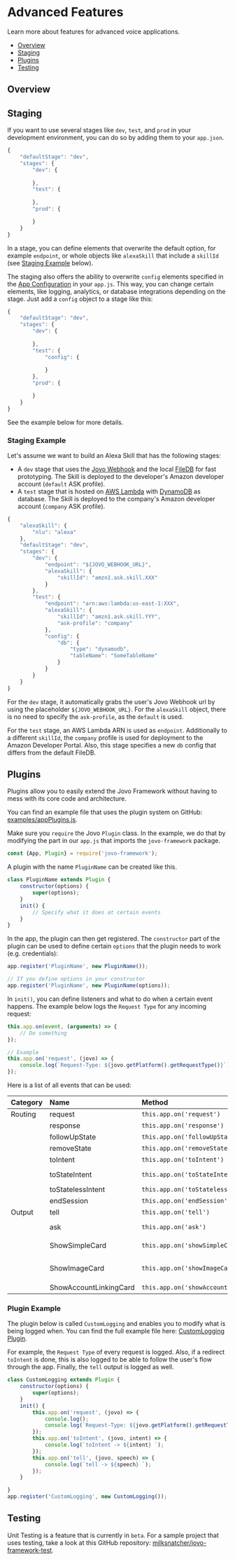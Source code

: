 # Advanced Features

Learn more about features for advanced voice applications.

* [Overview](#overview)
* [Staging](#staging)
* [Plugins](#plugins)
* [Testing](#testing)

## Overview

## Staging

If you want to use several stages like `dev`, `test`, and `prod` in your development environment, you can do so by adding them to your `app.json`.

```javascript
{
    "defaultStage": "dev",
    "stages": {
        "dev": {
            
        },
        "test": {
            
        },
        "prod": {

        }
    }
}
```
In a stage, you can define elements that overwrite the default option, for example `endpoint`, or whole objects like `alexaSkill` that include a `skillId` (see [Staging Example](#staging-example) below).

The staging also offers the ability to overwrite `config` elements specified in the [App Configuration](../03_app-configuration/README.md#available-configurations) in your `app.js`. This way, you can change certain elements, like logging, analytics, or database integrations depending on the stage. Just add a `config` object to a stage like this:


```javascript
{
    "defaultStage": "dev",
    "stages": {
        "dev": {
            
        },
        "test": {
            "config": {
                
            }
        },
        "prod": {

        }
    }
}
```
See the example below for more details.

### Staging Example

Let's assume we want to build an Alexa Skill that has the following stages:

* A `dev` stage that uses the [Jovo Webhook](../03_app-configuration/02_server/webhook.md#jovo-webhook) and the local [FileDB](../06_integrations/databases/README.md#filepersistence) for fast prototyping. The Skill is deployed to the developer's Amazon developer account (`default` ASK profile).
* A `test` stage that is hosted on [AWS Lambda](../03_app-configuration/02_server/aws-lambda.md) with [DynamoDB](../06_integrations/databases/README.md#dynamodb) as database. The Skill is deployed to the company's Amazon developer account (`company` ASK profile).

```javascript
{
    "alexaSkill": {
        "nlu": "alexa"
    },
    "defaultStage": "dev",
    "stages": {
        "dev": {
            "endpoint": "${JOVO_WEBHOOK_URL}",
            "alexaSkill": {
                "skillId": "amzn1.ask.skill.XXX"
            }
        },
        "test": {
            "endpoint": "arn:aws:lambda:us-east-1:XXX",
            "alexaSkill": {
                "skillId": "amzn1.ask.skill.YYY",
                "ask-profile": "company"
            },
            "config": {
                "db": {
                    "type": "dynamodb",
                    "tableName": "SomeTableName"
                }
            }
        }
    }
}
```

For the `dev` stage, it automatically grabs the user's Jovo Webhook url by using the placeholder `${JOVO_WEBHOOK_URL}`. For the `alexaSkill` object, there is no need to specify the `ask-profile`, as the `default` is used.

For the `test` stage, an AWS Lambda ARN is used as `endpoint`. Additionally to a different `skillId`, the `company` profile is used for deployment to the Amazon Developer Portal. Also, this stage specifies a new `db` config that differs from the default FileDB.

## Plugins

Plugins allow you to easily extend the Jovo Framework without having to mess with its core code and architecture.

You can find an example file that uses the plugin system on GitHub: [examples/appPlugins.js](https://github.com/jovotech/jovo-framework-nodejs/blob/master/examples/appPlugins.js).

Make sure you `require` the Jovo `Plugin` class. In the example, we do that by modifying the part in our `app.js` that imports the `jovo-framework` package.

```javascript
const {App, Plugin} = require('jovo-framework');
```

A plugin with the name `PluginName` can be created like this.

```javascript
class PluginName extends Plugin {
    constructor(options) {
        super(options);
    }
    init() {
        // Specify what it does at certain events
    }
}
```
In the app, the plugin can then get registered. The `constructor` part of the plugin can be used to define certain `options` that the plugin needs to work (e.g. credentials):

```javascript
app.register('PluginName', new PluginName());

// If you define options in your constructor
app.register('PluginName', new PluginName(options));
```

In `init()`, you can define listeners and what to do when a certain event happens. The example below logs the `Request Type` for any incoming request: 

```javascript
this.app.on(event, (arguments) => {
    // Do something
});

// Example
this.app.on('request', (jovo) => {
    console.log(`Request-Type: ${jovo.getPlatform().getRequestType()}`);
});
```

Here is a list of all events that can be used:

Category | Name | Method | Arguments
:--- | :--- | :--- | :---
Routing | request | `this.app.on('request')` | `jovo`
 | | response | `this.app.on('response')` | `jovo`
 | | followUpState | `this.app.on('followUpState')` | `jovo`, `state`
 | | removeState | `this.app.on('removeState')` | `jovo`
 | | toIntent | `this.app.on('toIntent')` | `jovo`, `intent`
 | | toStateIntent | `this.app.on('toStateIntent')` | `jovo`, `state`, `intent`
 | | toStatelessIntent | `this.app.on('toStatelessIntent')` | `jovo`, `intent`
 | | endSession | `this.app.on('endSession')` | `jovo`
Output | tell | `this.app.on('tell')` | `jovo`, `speech`
 | | ask | `this.app.on('ask')` | `jovo`, `speech`, `repromptSpeech`
 | | ShowSimpleCard | `this.app.on('showSimpleCard')` | `jovo`, `title`, `content`
 | | ShowImageCard | `this.app.on('showImageCard')` | `jovo`, `title`, `content`, `imageUrl`
 | | ShowAccountLinkingCard | `this.app.on('showAccountLinkingCard')` | `jovo`



### Plugin Example

The plugin below is called `CustomLogging` and enables you to modify what is being logged when. You can find the full example file here: [CustomLogging Plugin](https://github.com/jovotech/jovo-framework-nodejs/blob/master/examples/appPlugins.js).

For example, the `Request Type` of every request is logged. Also, if a redirect `toIntent` is done, this is also logged to be able to follow the user's flow through the app. Finally, the `tell` output is logged as well.

```javascript
class CustomLogging extends Plugin {
    constructor(options) {
        super(options);
    }
    init() {
        this.app.on('request', (jovo) => {
            console.log();
            console.log(`Request-Type: ${jovo.getPlatform().getRequestType()}`);
        });
        this.app.on('toIntent', (jovo, intent) => {
            console.log(`toIntent -> ${intent} `);
        });
        this.app.on('tell', (jovo, speech) => {
            console.log(`tell -> ${speech} `);
        });
    }

}
app.register('CustomLogging', new CustomLogging());
```


## Testing

Unit Testing is a feature that is currently in `beta`. For a sample project that uses testing, take a look at this GitHub repository: [milksnatcher/jovo-framework-test](https://github.com/milksnatcher/jovo-framework-test/).


<!--[metadata]: {"title": "Advanced Features", 
                "description": "Learn more about features for advanced voice applications with the Jovo Framework.",
                "activeSections": ["advanced", "advanced_index"],
                "expandedSections": "advanced",
                "inSections": "advanced",
                "breadCrumbs": {"Docs": "framework/docs",
				"Advanced Features": ""
                                },
		"commentsID": "framework/docs/advanced"
                }-->
